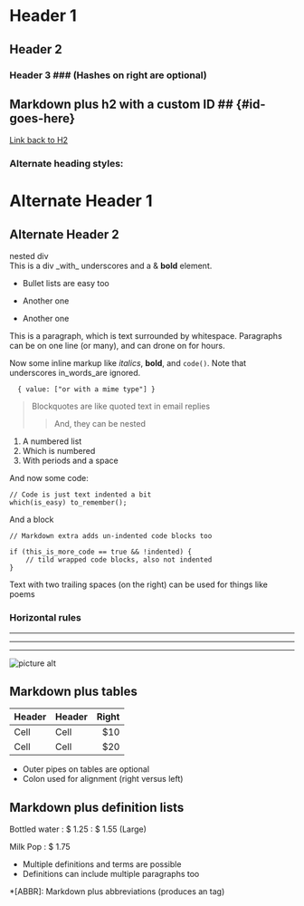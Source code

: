 # Header 1 #
## Header 2 ##
### Header 3 ###             (Hashes on right are optional)
## Markdown plus h2 with a custom ID ##   {#id-goes-here}
[Link back to H2](#id-goes-here)

### Alternate heading styles:
Alternate Header 1
==========================
Alternate Header 2
--------------------------

<!-- html madness -->
<div class="custom-class" markdown="1">
  <div>
    nested div
  </div>
  <script type='text/x-koka'>
    function( x: int ) { return x*x; }
  </script>
  This is a div _with_ underscores
  and a & <b class="bold">bold</b> element.
  <style>
    body { font: "Consolas" }
  </style>
</div>

* Bullet lists are easy too
- Another one
+ Another one

This is a paragraph, which is text surrounded by
whitespace. Paragraphs can be on one
line (or many), and can drone on for hours.

Now some inline markup like _italics_,  **bold**,
and `code()`. Note that underscores
in_words_are ignored.

````application/json
  { value: ["or with a mime type"] }
````

> Blockquotes are like quoted text in email replies
>> And, they can be nested

1. A numbered list
2. Which is numbered
3. With periods and a space

And now some code:

    // Code is just text indented a bit
    which(is_easy) to_remember();

And a block

~~~
// Markdown extra adds un-indented code blocks too

if (this_is_more_code == true && !indented) {
    // tild wrapped code blocks, also not indented
}
~~~

Text with
two trailing spaces
(on the right)
can be used
for things like poems

### Horizontal rules

* * * *
****
--------------------------

![picture alt](/images/photo.jpeg "Title is optional")

## Markdown plus tables ##

| Header | Header | Right  |
| ------ | ------ | -----: |
|  Cell  |  Cell  |   $10  |
|  Cell  |  Cell  |   $20  |

* Outer pipes on tables are optional
* Colon used for alignment (right versus left)

## Markdown plus definition lists ##

Bottled water
: $ 1.25
: $ 1.55 (Large)

Milk
Pop
: $ 1.75

* Multiple definitions and terms are possible
* Definitions can include multiple paragraphs too

*[ABBR]: Markdown plus abbreviations (produces an <abbr> tag)